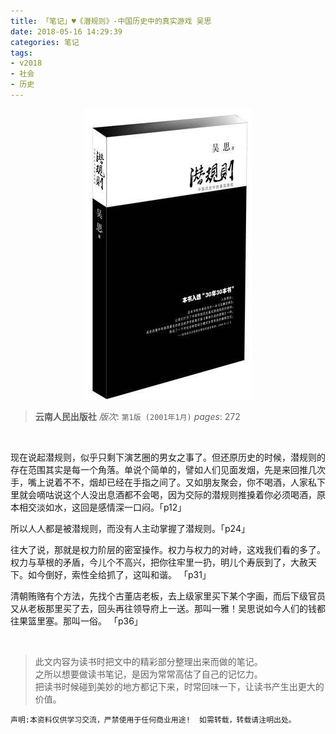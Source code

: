 ```yaml
---
title: 「笔记」♥《潜规则》-中国历史中的真实游戏 吴思 
date: 2018-05-16 14:29:39
categories: 笔记
tags:
- v2018
- 社会
- 历史
---
```


<div  align="center">    
    <img src="/2018/05/16/qianguize/q1.jpg">
</div>

> __云南人民出版社__
> *版次*: 
> `第1版 (2001年1月)` 
> _pages_: 272

<br /> 



现在说起潜规则，似乎只剩下演艺圈的男女之事了。但还原历史的时候，潜规则的存在范围其实是每一个角落。单说个简单的，譬如人们见面发烟，先是来回推几次手，嘴上说着不不，烟却已经在手指之间了。又如朋友聚会，你不喝酒，人家私下里就会嘀咕说这个人没出息酒都不会喝，因为交际的潜规则推搡着你必须喝酒，原本相交淡如水，这回是感情深一口闷。「p12」

所以人人都是被潜规则，而没有人主动掌握了潜规则。「p24」

往大了说，那就是权力阶层的密室操作。权力与权力的对峙，这戏我们看的多了。权力与草根的矛盾，今儿个不高兴，把你往牢里一扔，明儿个寿辰到了，大赦天下。如今倒好，索性全给抓了，这叫和谐。 「p31」

清朝贿赂有个方法，先找个古董店老板，去上级家里买下某个字画，而后下级官员又从老板那里买了去，回头再往领导府上一送。那叫一雅！吴思说如今人们的钱都往果篮里塞。那叫一俗。 「p36」





<br />

> 此文内容为读书时把文中的精彩部分整理出来而做的笔记。<br />
之所以想要做读书笔记，是因为常常高估了自己的记忆力。<br />
把读书时候碰到美妙的地方都记下来，时常回味一下，让读书产生出更大的价值。

`声明:本资料仅供学习交流，严禁使用于任何商业用途!  如需转载，转载请注明出处。`


